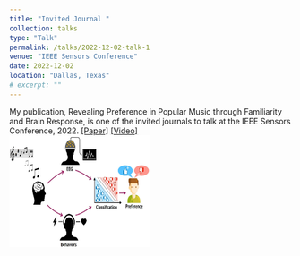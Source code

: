 ```yaml
---
title: "Invited Journal "
collection: talks
type: "Talk"
permalink: /talks/2022-12-02-talk-1
venue: "IEEE Sensors Conference"
date: 2022-12-02
location: "Dallas, Texas"
# excerpt: ""
---
```


My publication, Revealing Preference in Popular Music through Familiarity and Brain Response, is one of the invited journals to talk at the IEEE Sensors Conference, 2022. [[Paper]](https://ieeexplore.ieee.org/document/9402806) [[Video]](https://youtu.be/jdnipFzvos4) <br/><img src='/images/graphical_abstract_ieeesj.jpg' alt='graphical_abs_revealing' style="height: 200px; width:250px;">
